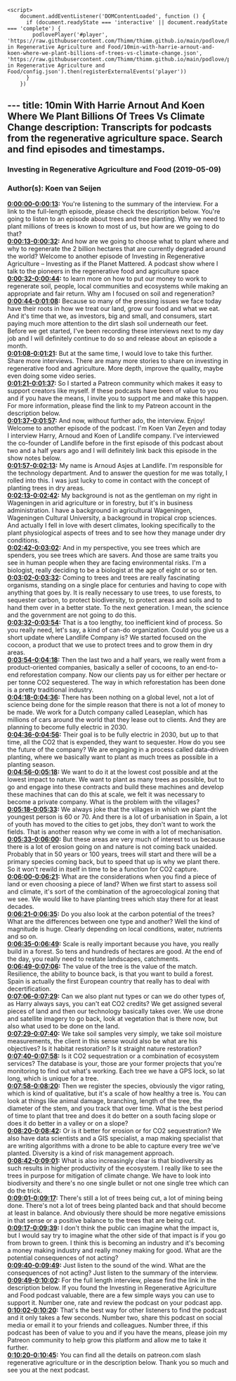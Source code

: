 <script src="https://cdn.podlove.org/web-player/embed.js"></script>
    <script>
        document.addEventListener('DOMContentLoaded', function () {
          if (document.readyState === 'interactive' || document.readyState === 'complete') {
            podlovePlayer('#player', 'https://raw.githubusercontent.com/Thimm/thimm.github.io/main/podlove/https://raw.githubusercontent.com/Thimm/thimm.github.io/main/podlove/podlove/Investing in Regenerative Agriculture and Food/10min-with-harrie-arnout-and-koen-where-we-plant-billions-of-trees-vs-climate-change.json', 'https://raw.githubusercontent.com/Thimm/thimm.github.io/main/podlove/podlove/Investing in Regenerative Agriculture and Food/config.json').then(registerExternalEvents('player'))
          }
        })
  </script>---
title: 10min With Harrie Arnout And Koen Where We Plant Billions Of Trees Vs Climate Change
description: Transcripts for podcasts from the regenerative agriculture space. Search and find episodes and timestamps.
---

### Investing in Regenerative Agriculture and Food  (2019-05-09)  
### Author(s): Koen van Seijen  

**[0:00:00-0:00:13](https://investinginregenerativeagriculture.com/2019/04/30/harrie-lovenstein-arnout-asjes-koen-kramer/#t=0:00:00):**  You're listening to the summary of the interview. For a link to the full-length episode, please check the description below.  You're going to listen to an episode about trees and tree planting.  Why we need to plant millions of trees is known to most of us, but how are we going to do that?  
**[0:00:13-0:00:32](https://investinginregenerativeagriculture.com/2019/04/30/harrie-lovenstein-arnout-asjes-koen-kramer/#t=0:00:13):**  And how are we going to choose what to plant where and why to regenerate the 2 billion hectares that are currently degraded around the world?  Welcome to another episode of Investing in Regenerative Agriculture – Investing as if the Planet Mattered.  A podcast show where I talk to the pioneers in the regenerative food and agriculture space  
**[0:00:32-0:00:44](https://investinginregenerativeagriculture.com/2019/04/30/harrie-lovenstein-arnout-asjes-koen-kramer/#t=0:00:32):**  to learn more on how to put our money to work to regenerate soil, people, local communities and ecosystems  while making an appropriate and fair return.  Why am I focused on soil and regeneration?  
**[0:00:44-0:01:08](https://investinginregenerativeagriculture.com/2019/04/30/harrie-lovenstein-arnout-asjes-koen-kramer/#t=0:00:44):**  Because so many of the pressing issues we face today have their roots in how we treat our land, grow our food and what we eat.  And it's time that we, as investors, big and small, and consumers, start paying much more attention to the dirt slash soil underneath our feet.  Before we get started, I've been recording these interviews next to my day job and I will definitely continue to do so and release about an episode a month.  
**[0:01:08-0:01:21](https://investinginregenerativeagriculture.com/2019/04/30/harrie-lovenstein-arnout-asjes-koen-kramer/#t=0:01:08):**  But at the same time, I would love to take this further. Share more interviews.  There are many more stories to share on investing in regenerative food and agriculture.  More depth, improve the quality, maybe even doing some video series.  
**[0:01:21-0:01:37](https://investinginregenerativeagriculture.com/2019/04/30/harrie-lovenstein-arnout-asjes-koen-kramer/#t=0:01:21):**  So I started a Patreon community which makes it easy to support creators like myself.  If these podcasts have been of value to you and if you have the means, I invite you to support me and make this happen.  For more information, please find the link to my Patreon account in the description below.  
**[0:01:37-0:01:57](https://investinginregenerativeagriculture.com/2019/04/30/harrie-lovenstein-arnout-asjes-koen-kramer/#t=0:01:37):**  And now, without further ado, the interview. Enjoy!  Welcome to another episode of the podcast. I'm Koen Van Zeyen and today I interview Harry, Arnoud and Koen of Landlife company.  I've interviewed the co-founder of Landlife before in the first episode of this podcast about two and a half years ago and I will definitely link back this episode in the show notes below.  
**[0:01:57-0:02:13](https://investinginregenerativeagriculture.com/2019/04/30/harrie-lovenstein-arnout-asjes-koen-kramer/#t=0:01:57):**  My name is Arnoud Asjes at Landlife. I'm responsible for the technology department.  And to answer the question for me was totally, I rolled into this.  I was just lucky to come in contact with the concept of planting trees in dry areas.  
**[0:02:13-0:02:42](https://investinginregenerativeagriculture.com/2019/04/30/harrie-lovenstein-arnout-asjes-koen-kramer/#t=0:02:13):**  My background is not as the gentleman on my right in Wageningen in arid agriculture or in forestry, but it's in business administration.  I have a background in agricultural Wageningen, Wageningen Cultural University, a background in tropical crop sciences.  And actually I fell in love with desert climates, looking specifically to the plant physiological aspects of trees and to see how they manage under dry conditions.  
**[0:02:42-0:03:02](https://investinginregenerativeagriculture.com/2019/04/30/harrie-lovenstein-arnout-asjes-koen-kramer/#t=0:02:42):**  And in my perspective, you see trees which are spenders, you see trees which are savers.  And those are same traits you see in human people when they are facing environmental risks.  I'm a biologist, really deciding to be a biologist at the age of eight or so or ten.  
**[0:03:02-0:03:32](https://investinginregenerativeagriculture.com/2019/04/30/harrie-lovenstein-arnout-asjes-koen-kramer/#t=0:03:02):**  Coming to trees and trees are really fascinating organisms, standing on a single place for centuries and having to cope with anything that goes by.  It is really necessary to use trees, to use forests, to sequester carbon, to protect biodiversity, to protect areas and soils and to hand them over in a better state.  To the next generation. I mean, the science and the government are not going to do this.  
**[0:03:32-0:03:54](https://investinginregenerativeagriculture.com/2019/04/30/harrie-lovenstein-arnout-asjes-koen-kramer/#t=0:03:32):**  That is a too lengthy, too inefficient kind of process. So you really need, let's say, a kind of can-do organization.  Could you give us a short update where Landlife Company is?  We started focused on the cocoon, a product that we use to protect trees and to grow them in dry areas.  
**[0:03:54-0:04:18](https://investinginregenerativeagriculture.com/2019/04/30/harrie-lovenstein-arnout-asjes-koen-kramer/#t=0:03:54):**  Then the last two and a half years, we really went from a product-oriented companies, basically a seller of cocoons, to an end-to-end reforestation company.  Now our clients pay us for either per hectare or per tonne CO2 sequestered.  The way in which reforestation has been done is a pretty traditional industry.  
**[0:04:18-0:04:36](https://investinginregenerativeagriculture.com/2019/04/30/harrie-lovenstein-arnout-asjes-koen-kramer/#t=0:04:18):**  There has been nothing on a global level, not a lot of science being done for the simple reason that there is not a lot of money to be made.  We work for a Dutch company called Leaseplan, which has millions of cars around the world that they lease out to clients.  And they are planning to become fully electric in 2030.  
**[0:04:36-0:04:56](https://investinginregenerativeagriculture.com/2019/04/30/harrie-lovenstein-arnout-asjes-koen-kramer/#t=0:04:36):**  Their goal is to be fully electric in 2030, but up to that time, all the CO2 that is expended, they want to sequester.  How do you see the future of the company?  We are engaging in a process called data-driven planting, where we basically want to plant as much trees as possible in a planting season.  
**[0:04:56-0:05:18](https://investinginregenerativeagriculture.com/2019/04/30/harrie-lovenstein-arnout-asjes-koen-kramer/#t=0:04:56):**  We want to do it at the lowest cost possible and at the lowest impact to nature.  We want to plant as many trees as possible, but to go and engage into these contracts and build these machines and develop these machines that can do this at scale, we felt it was necessary to become a private company.  What is the problem with the villages?  
**[0:05:18-0:05:33](https://investinginregenerativeagriculture.com/2019/04/30/harrie-lovenstein-arnout-asjes-koen-kramer/#t=0:05:18):**  We always joke that the villages in which we plant the youngest person is 60 or 70.  And there is a lot of urbanisation in Spain, a lot of youth has moved to the cities to get jobs, they don't want to work the fields.  That is another reason why we come in with a lot of mechanisation.  
**[0:05:33-0:06:00](https://investinginregenerativeagriculture.com/2019/04/30/harrie-lovenstein-arnout-asjes-koen-kramer/#t=0:05:33):**  But these areas are very much of interest to us because there is a lot of erosion going on and nature is not coming back unaided.  Probably that in 50 years or 100 years, trees will start and there will be a primary species coming back, but to speed that up is why we plant there.  So it won't rewild in itself in time to be a function for CO2 capture.  
**[0:06:00-0:06:21](https://investinginregenerativeagriculture.com/2019/04/30/harrie-lovenstein-arnout-asjes-koen-kramer/#t=0:06:00):**  What are the considerations when you find a piece of land or even choosing a piece of land?  When we first start to assess soil and climate, it's sort of the combination of the agroecological zoning that we see.  We would like to have planting trees which stay there for at least decades.  
**[0:06:21-0:06:35](https://investinginregenerativeagriculture.com/2019/04/30/harrie-lovenstein-arnout-asjes-koen-kramer/#t=0:06:21):**  Do you also look at the carbon potential of the trees? What are the differences between one type and another?  Well the kind of magnitude is huge.  Clearly depending on local conditions, water, nutrients and so on.  
**[0:06:35-0:06:49](https://investinginregenerativeagriculture.com/2019/04/30/harrie-lovenstein-arnout-asjes-koen-kramer/#t=0:06:35):**  Scale is really important because you have, you really build in a forest.  So tens and hundreds of hectares are good.  At the end of the day, you really need to restate landscapes, catchments.  
**[0:06:49-0:07:06](https://investinginregenerativeagriculture.com/2019/04/30/harrie-lovenstein-arnout-asjes-koen-kramer/#t=0:06:49):**  The value of the tree is the value of the match.  Resilience, the ability to bounce back, is that you want to build a forest.  Spain is actually the first European country that really has to deal with decertification.  
**[0:07:06-0:07:29](https://investinginregenerativeagriculture.com/2019/04/30/harrie-lovenstein-arnout-asjes-koen-kramer/#t=0:07:06):**  Can we also plant nut types or can we do other types of, as Harry always says, you can't eat CO2 credits?  We get assigned several pieces of land and then our technology basically takes over.  We use drone and satellite imagery to go back, look at vegetation that is there now, but also what used to be done on the land.  
**[0:07:29-0:07:40](https://investinginregenerativeagriculture.com/2019/04/30/harrie-lovenstein-arnout-asjes-koen-kramer/#t=0:07:29):**  We take soil samples very simply, we take soil moisture measurements,  the client in this sense would also be what are his objectives?  Is it habitat restoration? Is it straight nature restoration?  
**[0:07:40-0:07:58](https://investinginregenerativeagriculture.com/2019/04/30/harrie-lovenstein-arnout-asjes-koen-kramer/#t=0:07:40):**  Is it CO2 sequestration or a combination of ecosystem services?  The database is your, those are your former projects that you're monitoring to find out what's working.  Each tree we have a GPS lock, so lat long, which is unique for a tree.  
**[0:07:58-0:08:20](https://investinginregenerativeagriculture.com/2019/04/30/harrie-lovenstein-arnout-asjes-koen-kramer/#t=0:07:58):**  Then we register the species, obviously the vigor rating, which is kind of qualitative, but it's a scale of how healthy a tree is.  You can look at things like animal damage, branching, length of the tree, the diameter of the stem, and you track that over time.  What is the best period of time to plant that tree and does it do better on a south facing slope or does it do better in a valley or on a slope?  
**[0:08:20-0:08:42](https://investinginregenerativeagriculture.com/2019/04/30/harrie-lovenstein-arnout-asjes-koen-kramer/#t=0:08:20):**  Or is it better for erosion or for CO2 sequestration?  We also have data scientists and a GIS specialist, a map making specialist that are writing algorithms with a drone to be able to capture every tree we've planted.  Diversity is a kind of risk management approach.  
**[0:08:42-0:09:01](https://investinginregenerativeagriculture.com/2019/04/30/harrie-lovenstein-arnout-asjes-koen-kramer/#t=0:08:42):**  What is also increasingly clear is that biodiversity as such results in higher productivity of the ecosystem.  I really like to see the trees in purpose for mitigation of climate change.  We have to look into biodiversity and there's no one single bullet or not one single tree which can do the trick.  
**[0:09:01-0:09:17](https://investinginregenerativeagriculture.com/2019/04/30/harrie-lovenstein-arnout-asjes-koen-kramer/#t=0:09:01):**  There's still a lot of trees being cut, a lot of mining being done.  There's not a lot of trees being planted back and that should become at least in balance.  And obviously there should be more negative emissions in that sense or a positive balance to the trees that are being cut.  
**[0:09:17-0:09:39](https://investinginregenerativeagriculture.com/2019/04/30/harrie-lovenstein-arnout-asjes-koen-kramer/#t=0:09:17):**  I don't think the public can imagine what the impact is, but I would say try to imagine what the other side of that impact is if you go from brown to green.  I think this is becoming an industry and it's becoming a money making industry and really money making for good.  What are the potential consequences of not acting?  
**[0:09:40-0:09:49](https://investinginregenerativeagriculture.com/2019/04/30/harrie-lovenstein-arnout-asjes-koen-kramer/#t=0:09:40):**  Just listen to the sound of the wind.  What are the consequences of not acting?  Just listen to the summary of the interview.  
**[0:09:49-0:10:02](https://investinginregenerativeagriculture.com/2019/04/30/harrie-lovenstein-arnout-asjes-koen-kramer/#t=0:09:49):**  For the full length interview, please find the link in the description below.  If you found the Investing in Regenerative Agriculture and Food podcast valuable, there are a few simple ways you can use to support it.  Number one, rate and review the podcast on your podcast app.  
**[0:10:02-0:10:20](https://investinginregenerativeagriculture.com/2019/04/30/harrie-lovenstein-arnout-asjes-koen-kramer/#t=0:10:02):**  That's the best way for other listeners to find the podcast and it only takes a few seconds.  Number two, share this podcast on social media or email it to your friends and colleagues.  Number three, if this podcast has been of value to you and if you have the means, please join my Patreon community to help grow this platform and allow me to take it further.  
**[0:10:20-0:10:45](https://investinginregenerativeagriculture.com/2019/04/30/harrie-lovenstein-arnout-asjes-koen-kramer/#t=0:10:20):**  You can find all the details on patreon.com slash regenerative agriculture or in the description below.  Thank you so much and see you at the next podcast.  